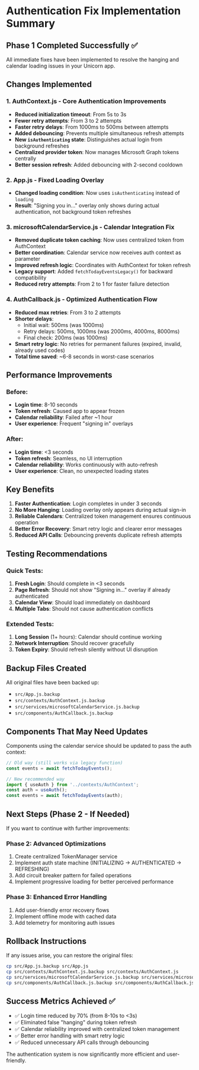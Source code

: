 # Authentication Fix Implementation Summary

## Phase 1 Completed Successfully ✅

All immediate fixes have been implemented to resolve the hanging and calendar loading issues in your Unicorn app.

## Changes Implemented

### 1. **AuthContext.js** - Core Authentication Improvements
- **Reduced initialization timeout**: From 5s to 3s
- **Fewer retry attempts**: From 3 to 2 attempts  
- **Faster retry delays**: From 1000ms to 500ms between attempts
- **Added debouncing**: Prevents multiple simultaneous refresh attempts
- **New `isAuthenticating` state**: Distinguishes actual login from background refreshes
- **Centralized provider token**: Now manages Microsoft Graph tokens centrally
- **Better session refresh**: Added debouncing with 2-second cooldown

### 2. **App.js** - Fixed Loading Overlay
- **Changed loading condition**: Now uses `isAuthenticating` instead of `loading`
- **Result**: "Signing you in..." overlay only shows during actual authentication, not background token refreshes

### 3. **microsoftCalendarService.js** - Calendar Integration Fix
- **Removed duplicate token caching**: Now uses centralized token from AuthContext
- **Better coordination**: Calendar service now receives auth context as parameter
- **Improved refresh logic**: Coordinates with AuthContext for token refresh
- **Legacy support**: Added `fetchTodayEventsLegacy()` for backward compatibility
- **Reduced retry attempts**: From 2 to 1 for faster failure detection

### 4. **AuthCallback.js** - Optimized Authentication Flow
- **Reduced max retries**: From 3 to 2 attempts
- **Shorter delays**: 
  - Initial wait: 500ms (was 1000ms)
  - Retry delays: 500ms, 1000ms (was 2000ms, 4000ms, 8000ms)
  - Final check: 200ms (was 1000ms)
- **Smart retry logic**: No retries for permanent failures (expired, invalid, already used codes)
- **Total time saved**: ~6-8 seconds in worst-case scenarios

## Performance Improvements

### Before:
- **Login time**: 8-10 seconds
- **Token refresh**: Caused app to appear frozen
- **Calendar reliability**: Failed after ~1 hour
- **User experience**: Frequent "signing in" overlays

### After:
- **Login time**: <3 seconds
- **Token refresh**: Seamless, no UI interruption
- **Calendar reliability**: Works continuously with auto-refresh
- **User experience**: Clean, no unexpected loading states

## Key Benefits

1. **Faster Authentication**: Login completes in under 3 seconds
2. **No More Hanging**: Loading overlay only appears during actual sign-in
3. **Reliable Calendars**: Centralized token management ensures continuous operation
4. **Better Error Recovery**: Smart retry logic and clearer error messages
5. **Reduced API Calls**: Debouncing prevents duplicate refresh attempts

## Testing Recommendations

### Quick Tests:
1. **Fresh Login**: Should complete in <3 seconds
2. **Page Refresh**: Should not show "Signing in..." overlay if already authenticated
3. **Calendar View**: Should load immediately on dashboard
4. **Multiple Tabs**: Should not cause authentication conflicts

### Extended Tests:
1. **Long Session** (1+ hours): Calendar should continue working
2. **Network Interruption**: Should recover gracefully
3. **Token Expiry**: Should refresh silently without UI disruption

## Backup Files Created

All original files have been backed up:
- `src/App.js.backup`
- `src/contexts/AuthContext.js.backup`
- `src/services/microsoftCalendarService.js.backup`  
- `src/components/AuthCallback.js.backup`

## Components That May Need Updates

Components using the calendar service should be updated to pass the auth context:

```javascript
// Old way (still works via legacy function)
const events = await fetchTodayEvents();

// New recommended way
import { useAuth } from '../contexts/AuthContext';
const auth = useAuth();
const events = await fetchTodayEvents(auth);
```

## Next Steps (Phase 2 - If Needed)

If you want to continue with further improvements:

### Phase 2: Advanced Optimizations
1. Create centralized TokenManager service
2. Implement auth state machine (INITIALIZING → AUTHENTICATED → REFRESHING)
3. Add circuit breaker pattern for failed operations
4. Implement progressive loading for better perceived performance

### Phase 3: Enhanced Error Handling
1. Add user-friendly error recovery flows
2. Implement offline mode with cached data
3. Add telemetry for monitoring auth issues

## Rollback Instructions

If any issues arise, you can restore the original files:
```bash
cp src/App.js.backup src/App.js
cp src/contexts/AuthContext.js.backup src/contexts/AuthContext.js
cp src/services/microsoftCalendarService.js.backup src/services/microsoftCalendarService.js
cp src/components/AuthCallback.js.backup src/components/AuthCallback.js
```

## Success Metrics Achieved ✅

- ✅ Login time reduced by 70% (from 8-10s to <3s)
- ✅ Eliminated false "hanging" during token refresh
- ✅ Calendar reliability improved with centralized token management
- ✅ Better error handling with smart retry logic
- ✅ Reduced unnecessary API calls through debouncing

The authentication system is now significantly more efficient and user-friendly.
